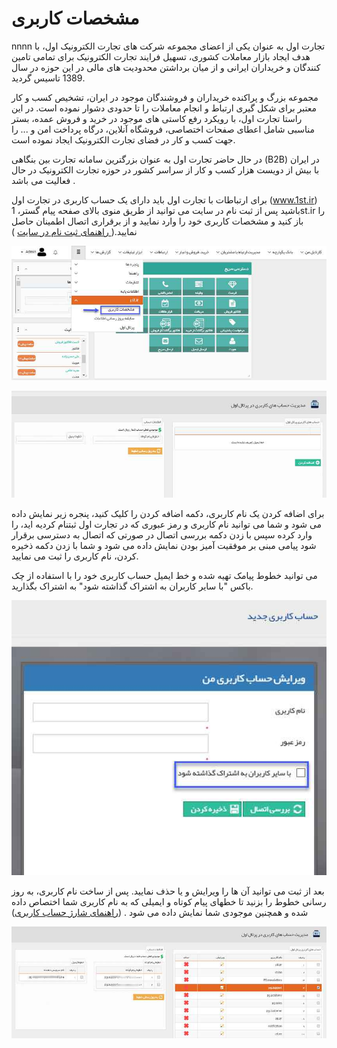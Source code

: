 # مشخصات کاربری
nnnn
تجارت اول  به عنوان یکی از اعضای مجموعه شرکت های تجارت الکترونیک اول، با هدف ایجاد بازار معاملات کشوری، تسهیل فرایند تجارت الکترونیک برای تمامی تامین کنندگان و خریداران ایرانی و از میان برداشتن محدودیت های مالی در این حوزه در سال 1389 تاسیس گردید.


مجموعه بزرگ و پراکنده خریداران و فروشندگان موجود در ایران، تشخیص کسب و کار معتبر برای شکل گیری ارتباط و انجام معاملات را تا حدودی دشوار نموده است. در این راستا تجارت اول، با رویکرد رفع کاستی های موجود در خرید و فروش عمده، بستر مناسبی شامل اعطای صفحات اختصاصی، فروشگاه آنلاین، درگاه پرداخت امن و ... را  جهت کسب و کار در فضای تجارت الکترونیک ایجاد نموده است.

در حال حاضر تجارت اول به عنوان بزرگترین سامانه تجارت بین بنگاهی (B2B) در ایران با بیش از دویست هزار کسب و کار از سراسر کشور در حوزه تجارت الکترونیک در حال فعالیت می باشد .

برای ارتباطات با تجارت اول باید دارای یک حساب کاربری در تجارت اول  (www.1st.ir) باشید پس از ثبت نام در سایت می توانید از طریق منوی بالای صفحه پیام گستر، 1st.ir را باز کنید و مشخصات کاربری خود را وارد نمایید و از برقراری اتصال اطمینان حاصل نمایید.([ راهنمای ثبت نام در سایت](https://github.com/1stco/PayamGostarDocs/blob/master/help%202.5.4/1st/nahve-ozviat/nahve_ozviat.md) )

![](1st1.png)

![](1st2.png)

برای اضافه کردن یک نام کاربری، دکمه اضافه کردن را کلیک کنید، پنجره زیر نمایش داده می شود و شما می توانید نام کاربری و رمز عبوری که در تجارت اول ثبتنام کردیه اید، را وارد کرده سپس با زدن دکمه بررسی اتصال  در صورتی که اتصال به دسترسی برقرار شود پیامی مبنی بر موفقیت آمیز بودن نمایش داده می شود و شما با زدن دکمه ذخیره کردن، نام کاربری را ثبت می نمایید.

می توانید خطوط پیامک تهیه شده و خط ایمیل حساب کاربری خود را با استفاده از چک باکس "با سایر کاربران به اشتراک گذاشته شود" به اشتراک بگذارید.

![](1st3.png)

بعد از ثبت می توانید آن ها را ویرایش و یا حذف نمایید. پس از ساخت نام کاربری، به روز رسانی خطوط را بزنید تا خطهای پیام کوتاه و ایمیلی که به نام کاربری شما اختصاص داده شده و همچنین موجودی شما نمایش داده می شود . ([راهنمای شارژ حساب کاربری](https://github.com/1stco/PayamGostarDocs/blob/master/help%202.5.4/1st/nahve-sharj/nahve-sharj.md))

![](1st4.png)

